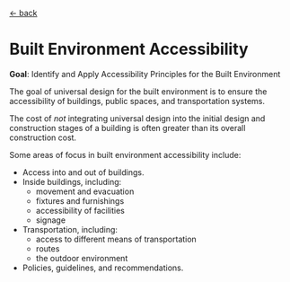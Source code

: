 [&larr; back](index.md)

# Built Environment Accessibility

**Goal**: Identify and Apply Accessibility Principles for the Built Environment

The goal of universal design for the built environment is to ensure the accessibility of buildings, public spaces, and transportation systems.

The cost of *not* integrating universal design into the initial design and construction stages of a building is often greater than its overall construction cost.

Some areas of focus in built environment accessibility include:

* Access into and out of buildings.
* Inside buildings, including:
    * movement and evacuation
    * fixtures and furnishings
    * accessibility of facilities
    * signage
* Transportation, including:
    * access to different means of transportation
    * routes
    * the outdoor environment
* Policies, guidelines, and recommendations.
